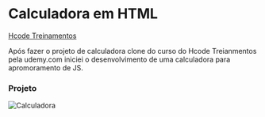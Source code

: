 # Calculadora em HTML

[Hcode Treinamentos](https://www.hcode.com.br)

Após fazer o projeto de calculadora clone do curso do Hcode Treianmentos pela udemy.com iniciei o desenvolvimento de uma calculadora para apromoramento de JS.

### Projeto
![Calculadora](https://firebasestorage.googleapis.com/v0/b/hcode-com-br.appspot.com/o/calculadora-hcode-win.png?alt=media&token=218a8f2a-b800-4d03-92e8-9e493a4e949f)

